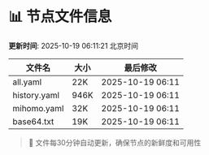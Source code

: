 # 📊 节点文件信息

**更新时间**: 2025-10-19 06:11:21 北京时间

| 文件名 | 大小 | 最后修改 |
|--------|------|----------|
| all.yaml | 22K | 2025-10-19 06:11 |
| history.yaml | 946K | 2025-10-19 06:11 |
| mihomo.yaml | 32K | 2025-10-19 06:11 |
| base64.txt | 19K | 2025-10-19 06:11 |

> 🔄 文件每30分钟自动更新，确保节点的新鲜度和可用性

